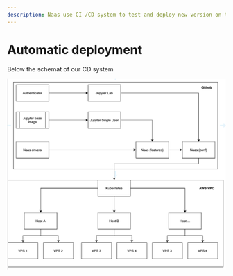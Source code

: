```yaml
---
description: Naas use CI /CD system to test and deploy new version on the fly
---
```


# Automatic deployment

Below the schemat of our CD system

![](<../.gitbook/assets/Screenshot 2021-04-07 at 02.52.29.png>)
